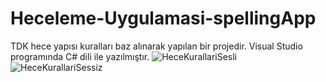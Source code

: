 # Heceleme-Uygulamasi-spellingApp
TDK hece yapısı kuralları baz alınarak yapılan bir projedir.
Visual Studio programında C# dili ile yazılmıştır.
![HeceKurallariSesli](https://drive.google.com/file/d/1N27rojUj0-1FEKqh98AWST4o5hwPMSec/view?usp=sharing)
![HeceKurallariSessiz](https://drive.google.com/file/d/1PTCQzIucfLUENlGqE4ArZze0LCDNqapr/view?usp=sharing)
